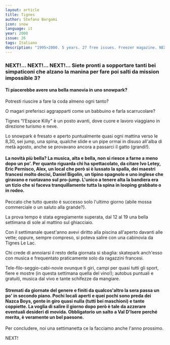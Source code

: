 ```yaml
---
layout: article
title: Tignes
author: Stefano Bergomi
icon: snow
language: it
year: 2000
issue: 26
tags: Italiano
description: "1995>2000. 5 years. 27 free issues. Freezer magazine. NEXT!... NEXT!... NEXT!... Siete pronti a sopportare tanti bei simpaticoni che alzano la manina per fare poi salti da mission impossible 3?"
---
```


### NEXT!... NEXT!... NEXT!... Siete pronti a sopportare tanti bei simpaticoni che alzano la manina per fare poi salti da mission impossible 3?

#### Ti piacerebbe avere una bella manovia in uno snowpark?

Potresti riuscire a fare la coda almeno ogni tanto?

O magari preferisci aggrapparti come un babbuino e farla scarrucolare?

Tignes “l’Espace Killy" è un posto avanti, dove cuore e lavoro viaggiano in direzione turismo e neve.

Lo snowpark è fresato e aperto puntualmente quasi ogni mattina verso le 8,30, sei jump, una spina, qualche slide e un pipe ormai in disuso all'alba di metà agosto, anche se provavano ancora a passarci il gatto (grandi!).

#### La novità più bella? La musica, alta e bella, non si riesce a farne a meno dopo un po'. Per quanto riguarda chi ha spettacolato, da citare Ivo Letey, Eric Pernisco, Alex, un local che però si è lussato la spalla, dei maestri francesi molto decisi, Daniel Bigolin, un tipino spagnolo e uno inglese che giravano e ruotavano sul pro-jump. L'unico a tenere alta la bandiera era un tizio che si faceva tranquillamente tutta la spina in looping grabbato o in rodeo.

Peccato che tutto questo è successo solo l'ultimo giorno (abile mossa commerciale o un saluto alla grande?).

La prova tempo è stata egregiamente superata, dal 12 al 19 una bella settimana di sole al mattino sul ghiacciaio.

Con il settimanale quest'anno avevi diritto alla piscina all'aperto davanti alle vette; oppure, sempre compreso, si poteva salire con una cabinovia da Tignes Le Lac.

Chi crede di annoiarsi il resto della giornata si sbaglia: skatepark anch'esso con musica e frequentato praticamente solo da ragazzini francesi.

Tele-filo-seggio-cabi-novie ovunque ti giri, campi per quasi tutti gli sport, fiere e mostre (in questa settimana quella del vino!); autobus puntuali e gratuiti, musica dal vivo e tante schifezze da mangiare.

#### Stremati da giornate del genere e finiti da qualcos'altro la sera passa un po' in secondo piano. Pochi locali aperti e quei pochi sono preda dei Nazca Boys, gente in giro quasi nulla (tutti bei maschioni) e tante coppiette. La voglia di salire il giorno dopo però è tale da azzerare eventuali desideri di movida. Obbligatorio un salto a Val D'Isere perché merita, è veramente un bel paesone.

Per concludere, noi una settimanetta ce la facciamo anche l'anno prossimo.

NEXT!

